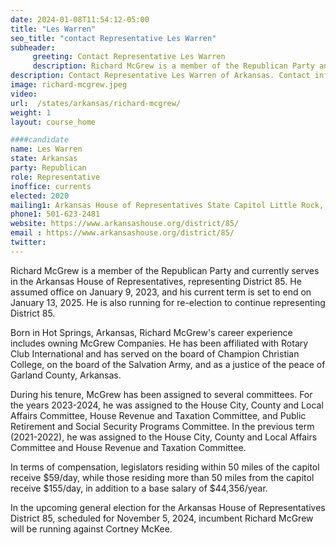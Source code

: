 ```yaml
---
date: 2024-01-08T11:54:12-05:00
title: "Les Warren"
seo_title: "contact Representative Les Warren"
subheader:
     greeting: Contact Representative Les Warren
     description: Richard McGrew is a member of the Republican Party and currently serves in the Arkansas House of Representatives, representing District 85. He assumed office on January 9, 2023, and his current term is set to end on January 13, 2025. He is also running for re-election to continue representing District 85.
description: Contact Representative Les Warren of Arkansas. Contact information for Les Warren includes email address, phone number, and mailing address.
image: richard-mcgrew.jpeg
video:
url:  /states/arkansas/richard-mcgrew/
weight: 1
layout: course_home

####candidate
name: Les Warren
state: Arkansas
party: Republican
role: Representative
inoffice: currents
elected: 2020
mailing1: Arkansas House of Representatives State Capitol Little Rock, AR 72201
phone1: 501-623-2481
website: https://www.arkansashouse.org/district/85/
email : https://www.arkansashouse.org/district/85/
twitter:
---
```


Richard McGrew is a member of the Republican Party and currently serves in the Arkansas House of Representatives, representing District 85. He assumed office on January 9, 2023, and his current term is set to end on January 13, 2025. He is also running for re-election to continue representing District 85.

Born in Hot Springs, Arkansas, Richard McGrew's career experience includes owning McGrew Companies. He has been affiliated with Rotary Club International and has served on the board of Champion Christian College, on the board of the Salvation Army, and as a justice of the peace of Garland County, Arkansas.

During his tenure, McGrew has been assigned to several committees. For the years 2023-2024, he was assigned to the House City, County and Local Affairs Committee, House Revenue and Taxation Committee, and Public Retirement and Social Security Programs Committee. In the previous term (2021-2022), he was assigned to the House City, County and Local Affairs Committee and House Revenue and Taxation Committee.

In terms of compensation, legislators residing within 50 miles of the capitol receive $59/day, while those residing more than 50 miles from the capitol receive $155/day, in addition to a base salary of $44,356/year.

In the upcoming general election for the Arkansas House of Representatives District 85, scheduled for November 5, 2024, incumbent Richard McGrew will be running against Cortney McKee.
